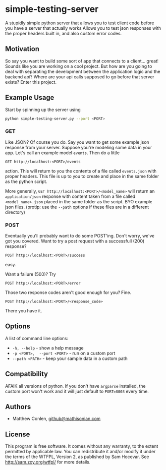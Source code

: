 simple-testing-server
=====================

A stupidly simple python server that allows you to test client code before you have a server that actually works
Allows you to test json responses with the proper headers built in, and also custom error codes.



Motivation
---

So say you want to build some sort of app that connects to a client... great! Sounds like you are working on
a cool project. But how are you going to deal with separating the development between the application logic
and the backend api? Where are your api calls supposed to go before that server exists? Enter this project.

Example Usage
---

Start by spinning up the server using

```sh
python simple-testing-server.py --port <PORT>
```

### GET

Like JSON? Of course you do. Say you want to get some example json response from your server.
Suppose you're modeling some data in your app. Let's call an example model ```events```. Then do a little 

```GET http://localhost:<PORT>/events``` 

action. This will return to you the contents of a 
file called ```events.json``` with proper headers. This file is up to you to create and place in the same folder as the python
script.

More generally, ```GET http://localhost:<PORT>/<model_name>``` will return an ```application/json``` response 
with content taken from a file called ```<model_name>.json``` placed in the same folder as the script.
BYO example json files. (protip: use the ```--path``` options if these files are in a different directory)

### POST

Eventually you'll probably want to do some POST'ing. Don't worry, we've got you covered. Want to 
try a post request with a successfull (200) response?

```POST http://localhost:<PORT>/success```

easy.

Want a failure (500)? Try

```POST http://localhost:<PORT>/error```

Those two response codes aren't good enough for you? Fine.

```POST http://localhost:<PORT>/<response_code>```

There you have it.

Options
---

A list of command line options:

* ```-h, --help``` - show a help message
* ```-p <PORT>,  --port <PORT>``` - run on a custom port
* ```--path <PATH>``` - keep your sample data in a custom path

Compatibility
---

AFAIK all versions of python. If you don't have ```argparse``` installed, the custom port won't
work and it will just default to ```PORT=8003``` every time.


Authors
-----

- Matthew Conlen, github@mathisonian.com

License
-----

This program is free software. It comes without any warranty, to
the extent permitted by applicable law. You can redistribute it
and/or modify it under the terms of the WTFPL, Version 2, as
published by Sam Hocevar. See http://sam.zoy.org/wtfpl/
for more details.
